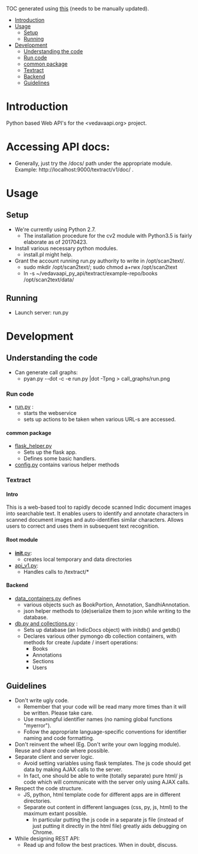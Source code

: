 TOC generated using [this](https://tableofcontents.herokuapp.com/) (needs to be manually updated).
- [Introduction](#introduction)
- [Usage](#usage)
  - [Setup](#setup)
  - [Running](#running)
- [Development](#development)
  - [Understanding the code](#understanding-the-code)
   - [Run code](#run-code)
    - [common package](#common-package)
   - [Textract](#textract)
    - [Backend](#backend)
  - [Guidelines](#guidelines)

# Introduction
Python based Web API's for the <vedavaapi.org> project.  

# Accessing API docs:
* Generally, just try the /docs/ path under the appropriate module. Example: http://localhost:9000/textract/v1/doc/ .

# Usage
## Setup
* We're currently using Python 2.7.
  * The installation procedure for the cv2 module with Python3.5 is fairly elaborate as of 20170423.
* Install various necessary python modules.
  * install.pl might help.
* Grant the account running run.py authority to write in /opt/scan2text/.
  * sudo mkdir /opt/scan2text/; sudo chmod a+rwx /opt/scan2text
  * ln -s ~/vedavaapi_py_api/textract/example-repo/books /opt/scan2text/data/

## Running
* Launch server: run.py

# Development
## Understanding the code
* Can generate call graphs:
  * pyan.py --dot -c -e run.py |dot -Tpng > call_graphs/run.png

### Run code
* [run.py]() :
  * starts the webservice
  * sets up actions to be taken when various URL-s are accessed.

#### common package
* [flask_helper.py]()
  * Sets up the flask app.
  * Defines some basic handlers.
* [config.py]() contains various helper methods


### Textract
#### Intro
This is a web-based tool to rapidly decode scanned Indic document images into searchable text. It enables users to identify and
 annotate characters in scanned document images and auto-identifies similar characters.
 Allows users to correct and uses them in subsequent text recognition.


#### Root module
* [__init__.py]():
  * creates local temporary and data directories
* [api_v1.py]():
  * Handles calls to /textract/*


#### Backend
* [data_containers.py]() defines
  * various objects such as BookPortion, Annotation, SandhiAnnotation.
  * json helper methods to (de)serialize them to json while writing to the database.
* [db.py and collections.py]() :
  * Sets up database (an IndicDocs object) with initdb() and getdb()
  * Declares various other pymongo db collection containers, with methods for create /update / insert operations:
    * Books
    * Annotations
    * Sections
    * Users

## Guidelines
* Don't write ugly code.
  * Remember that your code will be read many more times than it will be written. Please take care.
  * Use meaningful identifier names (no naming global functions "myerror").
  * Follow the appropriate language-specific conventions for identifier naming and code formatting.
* Don't reinvent the wheel (Eg. Don't write your own logging module). Reuse and share code where possible.
* Separate client and server logic.
  * Avoid setting variables using flask templates. The js code should get data by making AJAX calls to the server. 
  * In fact, one should be able to write (totally separate) pure html/ js code which will communicate with the server only using AJAX calls.
* Respect the code structure. 
  * JS, python, html template code for different apps are in different directories.
  * Separate out content in different languages (css, py, js, html) to the maximum extant possible.
    * In particular putting the js code in a separate js file (instead of just putting it directly in the html file) greatly aids debugging on Chrome.
* While designing REST API:
  * Read up and follow the best practices. When in doubt, discuss.
  